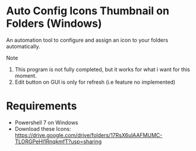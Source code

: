 # Auto Config Icons Thumbnail on Folders (Windows) 
An automation tool to configure and assign an icon to your folders automatically.

>[!Note]
> 1. This program is not fully completed, but it works for what i want for this moment.
> 2. Edit button on GUI is only for refresh (i.e feature no implemented)

# Requirements
- Powershell 7 on Windows
- Download these Icons: https://drive.google.com/drive/folders/17RsX6ulAAFMUMC-TLORGPeHl1RnqkmfT?usp=sharing


